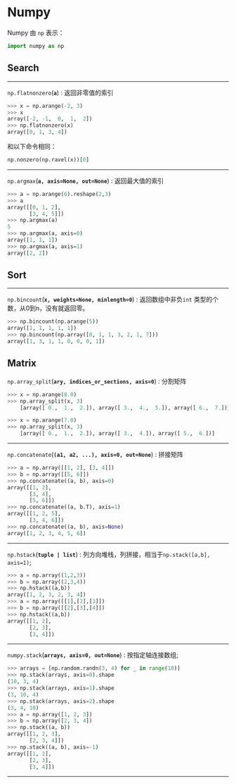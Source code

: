 # Numpy

Numpy 由 `np` 表示：

```python
import numpy as np
```

## Search
---
`np.flatnonzero`(**`a`**) : 返回非零值的索引

```python
>>> x = np.arange(-2, 3)
>>> x
array([-2, -1,  0,  1,  2])
>>> np.flatnonzero(x)
array([0, 1, 3, 4])
```
和以下命令相同：
```python
np.nonzero(np.ravel(x))[0]
```
---
`np.argmax`(**`a, axis=None, out=None`**) : 返回最大值的索引

```python
>>> a = np.arange(6).reshape(2,3)
>>> a
array([[0, 1, 2],
       [3, 4, 5]])
>>> np.argmax(a)
5
>>> np.argmax(a, axis=0)
array([1, 1, 1])
>>> np.argmax(a, axis=1)
array([2, 2])
```

## Sort

---

`np.bincount`(**`x, weights=None, minlength=0`**) : 返回数组中非负`int` 类型的个数，从0到n，没有就返回零。

```python
>>> np.bincount(np.arange(5))
array([1, 1, 1, 1, 1])
>>> np.bincount(np.array([0, 1, 1, 3, 2, 1, 7]))
array([1, 3, 1, 1, 0, 0, 0, 1])
```

## Matrix

`np.array_split`(**`ary, indices_or_sections, axis=0`**) : 分割矩阵

```python
>>> x = np.arange(8.0)
>>> np.array_split(x, 3)
    [array([ 0.,  1.,  2.]), array([ 3.,  4.,  5.]), array([ 6.,  7.])]

>>> x = np.arange(7.0)
>>> np.array_split(x, 3)
    [array([ 0.,  1.,  2.]), array([ 3.,  4.]), array([ 5.,  6.])]
```
---

`np.concatenate`(**`(a1, a2, ...), axis=0, out=None`**) : 拼接矩阵

```python
>>> a = np.array([[1, 2], [3, 4]])
>>> b = np.array([[5, 6]])
>>> np.concatenate((a, b), axis=0)
array([[1, 2],
       [3, 4],
       [5, 6]])
>>> np.concatenate((a, b.T), axis=1)
array([[1, 2, 5],
       [3, 4, 6]])
>>> np.concatenate((a, b), axis=None)
array([1, 2, 3, 4, 5, 6])
```
---
`np.hstack`(**`tuple | list`**) : 列方向堆栈，列拼接，相当于`np.stack([a,b], axis=1)`;

```python
>>> a = np.array((1,2,3))
>>> b = np.array((2,3,4))
>>> np.hstack((a,b))
array([1, 2, 3, 2, 3, 4])
>>> a = np.array([[1],[2],[3]])
>>> b = np.array([[2],[3],[4]])
>>> np.hstack((a,b))
array([[1, 2],
       [2, 3],
       [3, 4]])
```
---
`numpy.stack`(**`arrays, axis=0, out=None`**) : 按指定轴连接数组;

```python
>>> arrays = [np.random.randn(3, 4) for _ in range(10)]
>>> np.stack(arrays, axis=0).shape
(10, 3, 4)
>>> np.stack(arrays, axis=1).shape
(3, 10, 4)
>>> np.stack(arrays, axis=2).shape
(3, 4, 10)
>>> a = np.array([1, 2, 3])
>>> b = np.array([2, 3, 4])
>>> np.stack((a, b))
array([[1, 2, 3],
       [2, 3, 4]])
>>> np.stack((a, b), axis=-1)
array([[1, 2],
       [2, 3],
       [3, 4]])
```
---
